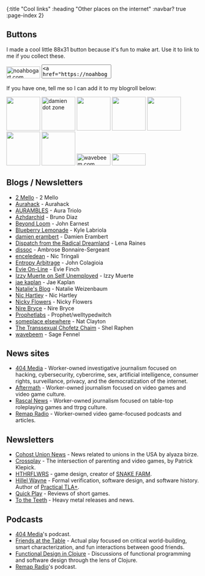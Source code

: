 {:title "Cool links"
 :heading "Other places on the internet"
 :navbar? true
 :page-index 2}

## Buttons

I made a cool little 88x31 button because it's fun to make art. Use it to link to me if you collect these.

<img src="/img/88x31.webp" alt="noahbogart.com" style="image-rendering: pixelated" width="88" height="31"/>

<textarea aria-label="Button code" style="resize: none;" onclick="this.select()" spellcheck="false">&lt;a href="https://noahbogart.com" title="noahbogart.com" target="_blank"&gt;&lt;img src="https://noahbogart.com/img/88x31.webp" alt="noahbogart.com" style="image-rendering:pixelated;" width="88" heigh="31" /&gt;&lt;/a&gt;</textarea>

If you have one, tell me so I can add it to my blogroll below:

<div class="buttons">
    <a href="https://virtualmoose.org" target="_blank"><img src="https://virtualmoose.org/wp-content/uploads/2024/09/88x31-export-export-1.png" style="image-rendering: pixelated" width="88" heigh="31"></a>
    <a href="https://damien.zone" title="damien dot zone" target="_blank"><img src="https://files.damien.zone/88x31_damien.png" alt="damien dot zone" style="image-rendering:pixelated;" width="88" heigh="31"></a>
    <a href="https://ewie.online/" target="_blank"><img src="/img/88x31-evie.png" style="image-rendering:pixelated;" width="88" heigh="31" /></a>
    <a href="https://blog.radicaldream.land" target="_blank"><img src="https://i.postimg.cc/QxhG798p/dispatchblog-banner.gif" style="image-rendering:pixelated;" width="88" heigh="31" /></a>
    <a href="https://jkap.io" target="_blank"><img src="https://files.crime.team/site/jkap-88x31.gif" style="image-rendering:pixelated;" width="88" heigh="31" /></a>
    <a href="https://blog.aurahack.jp" target="_blank"><img src="https://aurahack.neocities.org/88x31.gif" style="image-rendering:pixelated;" width="88" heigh="31" /></a>
    <a href="https://nickyflowers.com/" target="_blank"><img src="https://nickyflowers.com/nickyflowersbutton.gif" style="image-rendering:pixelated;" width="88" heigh="31" /></a>
    <a href="https://wavebeem.com" target="_blank"><img
    src="https://wavebeem.com/button.gif" alt="wavebeem.com" title="wavebeem.com" style="image-rendering: pixelated;" width="88" height="31" /></a>
    <a href="https://blog.someplace-else.xyz/"><img src="https://natclayton.uk/wp-content/uploads/2024/09/elsewhere.gif" style="image-rendering: pixelated;" width="88" height="31" /></a>
</div>

## Blogs / Newsletters

* [2 Mello](https://2mello.net) - 2 Mello
* [Aurahack](https://blog.aurahack.jp/) - Aurahack
* [AURAMBLES](https://auratriolo.com/blog) - Aura Triolo
* [Azhdarchid](https://azhdarchid.com) - Bruno Diaz
* [Beyond Loom](http://beyondloom.com/blog/index.html) - John Earnest
* [Blueberry Lemonade](https://blueberrylemonade.pika.page) - Kyle Labriola
* [damien erambert](https://damien.zone) - Damien Erambert
* [Dispatch from the Radical Dreamland](https://blog.radicaldream.land) - Lena Raines
* [dissoc](https://blog.ambrosebs.com) - Ambrose Bonnaire-Sergeant 
* [enceledean](https://enceledean.bearblog.dev) - Nic Tringali
* [Entropy Arbitrage](https://john.colagioia.net/blog) - John Colagioia
* [Evie On-Line](https://ewie.online/) - Evie Finch
* [Izzy Muerte on Self Unemployed](https://izzys.casa) - Izzy Muerte
* [jae kaplan](https://jkap.io) - Jae Kaplan
* [Natalie's Blog](http://nex-3.com) - Natalie Weizenbaum
* [Nic Hartley](https://redfennec.dev) - Nic Hartley
* [Nicky Flowers](https://nickyflowers.com) - Nicky Flowers
* [Nire Bryce](https://ellyardent.wordpress.com) - Nire Bryce
* [Prophetlabs](https://prophetlabs.de) - Prophet/welltypedwitch
* [someplace elsewhere](https://blog.someplace-else.xyz) - Nat Clayton
* [The Transsexual Chofetz Chaim](https://shelraphen.com) - Shel Raphen
* [wavebeem](https://www.wavebeem.com/) - Sage Fennel

## News sites

* [404 Media](https://www.404media.co) - Worker-owned investigative journalism focused on hacking, cybersecurity, cybercrime, sex, artificial intelligence, consumer rights, surveillance, privacy, and the democratization of the internet.
* [Aftermath](https://aftermath.site) - Worker-owned journalism focused on video games and video game culture.
* [Rascal News](https://www.rascal.news) - Worker-owned journalism focused on table-top roleplaying games and ttrpg culture.
* [Remap Radio](https://remapradio.com) - Worker-owned video game-focused podcasts and articles.

## Newsletters

* [Cohost Union News](https://alyaza.neocities.org/CohostUnionNews) - News related to unions in the USA by alyaza birze.
* [Crossplay](https://patrickklepek.substack.com) - The intersection of parenting and video games, by Patrick Klepick.
* [HTHRFLWRS](https://buttondown.com/HTHR) -  game design, creator of [SNAKE FARM](https://store.steampowered.com/app/2491640/SNAKE_FARM/).
* [Hillel Wayne](https://buttondown.com/hillelwayne) - Formal verification, software design, and software history. Author of [Practical TLA+](https://link.springer.com/book/10.1007/978-1-4842-3829-5).
* [Quick Play](https://quickplay.substack.com) - Reviews of short games.
* [To the Teeth](https://totheteeth.substack.com) - Heavy metal releases and news.

## Podcasts

* [404 Media](https://www.404media.co)'s podcast.
* [Friends at the Table](https://friendsatthetable.net) - Actual play focused on critical world-building, smart characterization, and fun interactions between good friends.
* [Functional Design in Clojure](https://clojuredesign.club/) - Discussions of functional programming and software design through the lens of Clojure.
* [Remap Radio](https://remapradio.com)'s podcast.
